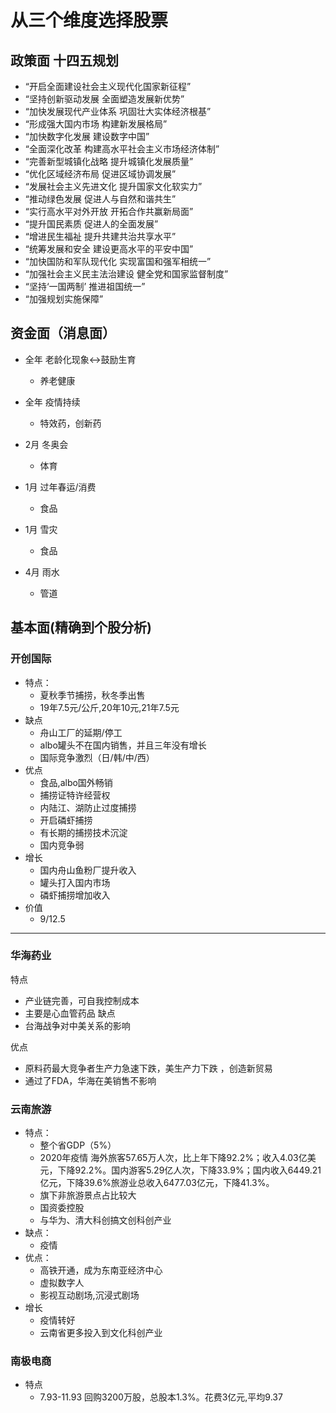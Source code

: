 # 从三个维度选择股票
## 政策面 十四五规划
* “开启全面建设社会主义现代化国家新征程”
* “坚持创新驱动发展 全面塑造发展新优势”
* “加快发展现代产业体系 巩固壮大实体经济根基”
* “形成强大国内市场 构建新发展格局”
* “加快数字化发展 建设数字中国”
* “全面深化改革 构建高水平社会主义市场经济体制”
* “完善新型城镇化战略 提升城镇化发展质量”
* “优化区域经济布局 促进区域协调发展”
* “发展社会主义先进文化 提升国家文化软实力”
* “推动绿色发展 促进人与自然和谐共生”
* “实行高水平对外开放 开拓合作共赢新局面”
* “提升国民素质 促进人的全面发展”
* “增进民生福祉 提升共建共治共享水平”
* “统筹发展和安全 建设更高水平的平安中国”
* “加快国防和军队现代化 实现富国和强军相统一”
* “加强社会主义民主法治建设 健全党和国家监督制度”
* “坚持‘一国两制’ 推进祖国统一”
* “加强规划实施保障”
## 资金面（消息面）
* 全年 老龄化现象<->鼓励生育
    - 养老健康

* 全年 疫情持续
    - 特效药，创新药
* 2月 冬奥会
    - 体育
* 1月 过年春运/消费 
    - 食品
* 1月 雪灾
    - 食品
* 4月 雨水
    - 管道   
## 基本面(精确到个股分析)
### 开创国际
- 特点：
    * 夏秋季节捕捞，秋冬季出售
    * 19年7.5元/公斤,20年10元,21年7.5元
- 缺点
    * 舟山工厂的延期/停工
    * albo罐头不在国内销售，并且三年没有增长
    * 国际竞争激烈（日/韩/中/西）
- 优点
    * 食品,albo国外畅销
    * 捕捞证特许经营权
    * 内陆江、湖防止过度捕捞
    * 开启磷虾捕捞
    * 有长期的捕捞技术沉淀
    * 国内竞争弱
- 增长
    * 国内舟山鱼粉厂提升收入
    * 罐头打入国内市场
    * 磷虾捕捞增加收入
- 价值
    * 9/12.5

--------
### 华海药业
特点
* 产业链完善，可自我控制成本
* 主要是心血管药品
缺点
* 台海战争对中美关系的影响

优点
* 原料药最大竞争者生产力急速下跌，美生产力下跌 ，创造新贸易
* 通过了FDA，华海在美销售不影响

### 云南旅游
- 特点：
    * 整个省GDP（5%）
    * 2020年疫情 海外旅客57.65万人次，比上年下降92.2%；收入4.03亿美元，下降92.2%。国内游客5.29亿人次，下降33.9%；国内收入6449.21亿元，下降39.6%旅游业总收入6477.03亿元，下降41.3%。
    * 旗下非旅游景点占比较大
    * 国资委控股
    * 与华为、清大科创搞文创科创产业
- 缺点：
    * 疫情
- 优点：
    * 高铁开通，成为东南亚经济中心
    * 虚拟数字人
    * 影视互动剧场,沉浸式剧场
- 增长
    * 疫情转好
    * 云南省更多投入到文化科创产业


### 南极电商
- 特点
    * 7.93-11.93 回购3200万股，总股本1.3%。花费3亿元,平均9.37

